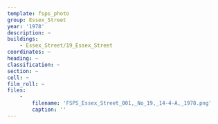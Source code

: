 ```yaml
---
template: fsps_photo
group: Essex_Street
year: '1978'
description: ~
buildings:
    - Essex_Street/19_Essex_Street
coordinates: ~
heading: ~
classification: ~
section: ~
cell: ~
film_roll: ~
files:
    -
        filename: 'FSPS_Essex_Street_001,_No_19,_14-4-A,_1978.png'
        caption: ''
---
```

